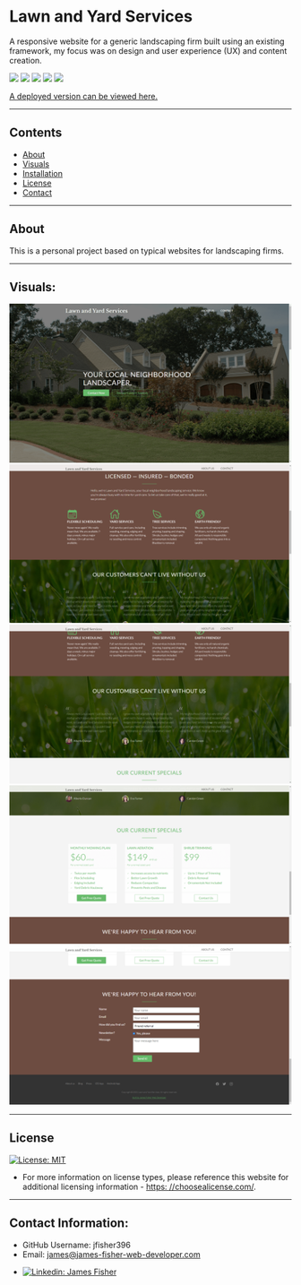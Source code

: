 
  
# Lawn and Yard Services

A responsive website for a generic landscaping firm built using an existing framework, my focus was on design and user experience (UX) and content creation.

<p>
    <img src="https://img.shields.io/badge/-HTML-red" />
    <img src="https://img.shields.io/badge/-CSS-lightgrey" />
    <img src="https://img.shields.io/badge/-UX-blue" />
    <img src="https://img.shields.io/badge/-Web Design-blueviolet" />
    <img src="https://img.shields.io/badge/-Content-orange" />
</p>


[A deployed version can be viewed here.](https://jfisher396.github.io/yard-service/)
  
---
## Contents

* [About](#about)
* [Visuals](#visuals)
* [Installation](#installation)
* [License](#license)
* [Contact](#contact-information)

---
## About

  This is a personal project based on typical websites for landscaping firms.
  
---
## Visuals:

  ![Screenshot 1](/screenshots/yard-service-1.png)
  ![Screenshot 2](/screenshots/yard-service-2.png)
  ![Screenshot 3](/screenshots/yard-service-3.png)
  ![Screenshot 4](/screenshots/yard-service-4.png)
  ![Screenshot 5](/screenshots/yard-service-5.png)

---

  ## License
  [![License: MIT](https://img.shields.io/badge/License-MIT-yellow.svg)](https://opensource.org/licenses/MIT)
  * For more information on license types, please reference this website
  for additional licensing information - [https: //choosealicense.com/](https://choosealicense.com/).

---

## Contact Information:
* GitHub Username: jfisher396
* Email: james@james-fisher-web-developer.com
* <p>
    <a href="https://www.linkedin.com/in/jamesfisher-webdev/"><img alt="Linkedin: James Fisher" src="https://img.shields.io/badge/LinkedIn-0077B5?style=for-the-badge&logo=linkedin&logoColor=white" target="_blank" /></a>
    </p>
  
